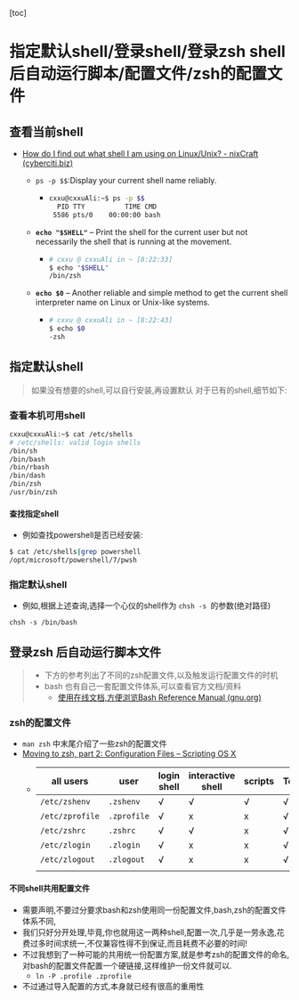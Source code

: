 [toc]

# 指定默认shell/登录shell/登录zsh shell后自动运行脚本/配置文件/zsh的配置文件

## 查看当前shell

- [How do I find out what shell I am using on Linux/Unix? - nixCraft (cyberciti.biz)](https://www.cyberciti.biz/tips/how-do-i-find-out-what-shell-im-using.html)

  - `ps -p $$`:Display your current shell name reliably.

    - ```bash
      cxxu@cxxuAli:~$ ps -p $$
        PID TTY          TIME CMD
       5586 pts/0    00:00:00 bash
      
      ```

      

  - **`echo "$SHELL"`** – Print the shell for the current user but not necessarily the shell that is running at the movement.

    - ```bash
      # cxxu @ cxxuAli in ~ [8:22:33]
      $ echo "$SHELL"
      /bin/zsh
      ```

      

  - **`echo $0`** – Another reliable and simple method to get the current shell interpreter name on Linux or Unix-like systems.

    - ```bash
      # cxxu @ cxxuAli in ~ [8:22:43]
      $ echo $0
      -zsh
      ```

    

  

## 指定默认shell

> 如果没有想要的shell,可以自行安装,再设置默认
> 对于已有的shell,细节如下:
### 查看本机可用shell

```bash
cxxu@cxxuAli:~$ cat /etc/shells
# /etc/shells: valid login shells
/bin/sh
/bin/bash
/bin/rbash
/bin/dash
/bin/zsh
/usr/bin/zsh
```



#### 查找指定shell

- 例如查找powershell是否已经安装:

```bash
$ cat /etc/shells|grep powershell
/opt/microsoft/powershell/7/pwsh

```



### 指定默认shell

- 例如,根据上述查询,选择一个心仪的shell作为 `chsh -s `的参数(绝对路径)

```
chsh -s /bin/bash
```

## 登录zsh 后自动运行脚本文件

> * 下方的参考列出了不同的zsh配置文件,以及触发运行配置文件的时机
> * bash 也有自己一套配置文件体系,可以查看官方文档/资料
>   * [使用在线文档,方便浏览Bash Reference Manual (gnu.org)](https://www.gnu.org/software/bash/manual/bash.html)

### zsh的配置文件

- `man zsh` 中末尾介绍了一些zsh的配置文件
- [Moving to zsh, part 2: Configuration Files – Scripting OS X](https://scriptingosx.com/2019/06/moving-to-zsh-part-2-configuration-files/)
  - | **all users** | **user** | **login shell** | **interactive shell** | **scripts** | **Terminal.app** |
    | ------------------- | -------------- | --------------------- | --------------------------- | ----------------- | ---------------------- |
    | `/etc/zshenv`     | `.zshenv`    | √                    | √                          | √                | √                     |
    | `/etc/zprofile`   | `.zprofile`  | √                    | x                           | x                 | √                     |
    | `/etc/zshrc`      | `.zshrc`     | √                    | √                          | x                 | √                     |
    | `/etc/zlogin`     | `.zlogin`    | √                    | x                           | x                 | √                     |
    | `/etc/zlogout`    | `.zlogout`   | √                    | x                           | x                 | √                     |
    |                     |                |                       |                             |                   |                        |

#### 不同shell共用配置文件


* 需要声明,不要过分要求bash和zsh使用同一份配置文件,bash,zsh的配置文件体系不同,
* 我们只好分开处理,毕竟,你也就用这一两种shell,配置一次,几乎是一劳永逸,花费过多时间求统一,不仅兼容性得不到保证,而且耗费不必要的时间!
* 不过我想到了一种可能的共用统一份配置方案,就是参考zsh的配置文件的命名,对bash的配置文件配置一个硬链接,这样维护一份文件就可以.
  * `ln -P .profile .zprofile`
* 不过通过导入配置的方式,本身就已经有很高的重用性